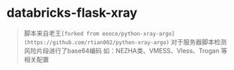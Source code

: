 # databricks-flask-xray
> 脚本来自老王`[forked from eooce/python-xray-argo](https://github.com/rtian002/python-xray-argo)`
> 对于服务器脚本检测风险片段进行了base64编码
> 如：NEZHA类、VMESS、Vless、Trogan 等相关配置
